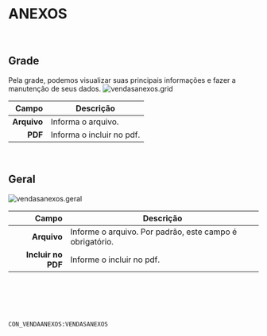 # ANEXOS
<br>

## Grade
Pela grade, podemos visualizar suas principais informações e fazer a manutenção de seus dados.
![vendasanexos.grid](https://raw.githubusercontent.com/netforcews/docs-siscom/master/geral/imagens/vendasanexos.grid.png)

Campo | Descrição
--:|---
**Arquivo** | Informa o arquivo.
**PDF** | Informa o incluir no pdf.
<br>

## Geral
![vendasanexos.geral](https://raw.githubusercontent.com/netforcews/docs-siscom/master/geral/imagens/vendasanexos.geral.png)

Campo | Descrição
--:|---
**Arquivo** | Informe o arquivo. Por padrão, este campo é obrigatório.
**Incluir no PDF** | Informe o incluir no pdf.
<br>
<br>
<br>
<br>

```CON_VENDAANEXOS:VENDASANEXOS```
